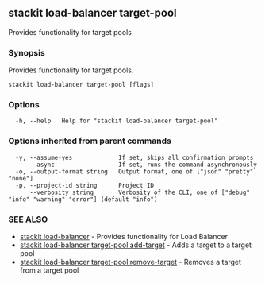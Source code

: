 ## stackit load-balancer target-pool

Provides functionality for target pools

### Synopsis

Provides functionality for target pools.

```
stackit load-balancer target-pool [flags]
```

### Options

```
  -h, --help   Help for "stackit load-balancer target-pool"
```

### Options inherited from parent commands

```
  -y, --assume-yes             If set, skips all confirmation prompts
      --async                  If set, runs the command asynchronously
  -o, --output-format string   Output format, one of ["json" "pretty" "none"]
  -p, --project-id string      Project ID
      --verbosity string       Verbosity of the CLI, one of ["debug" "info" "warning" "error"] (default "info")
```

### SEE ALSO

* [stackit load-balancer](./stackit_load-balancer.md)	 - Provides functionality for Load Balancer
* [stackit load-balancer target-pool add-target](./stackit_load-balancer_target-pool_add-target.md)	 - Adds a target to a target pool
* [stackit load-balancer target-pool remove-target](./stackit_load-balancer_target-pool_remove-target.md)	 - Removes a target from a target pool

